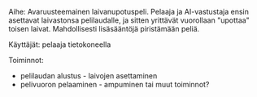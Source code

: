 Aihe: Avaruusteemainen laivanupotuspeli. Pelaaja ja AI-vastustaja ensin asettavat laivastonsa pelilaudalle, ja sitten yrittävät vuorollaan "upottaa" toisen laivat. Mahdollisesti lisäsääntöjä piristämään peliä.

Käyttäjät: pelaaja tietokoneella

Toiminnot: 

* pelilaudan alustus - laivojen asettaminen
* pelivuoron pelaaminen - ampuminen tai muut toiminnot?
